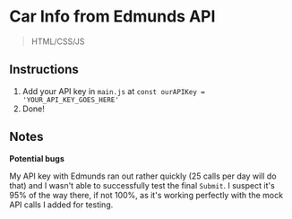 # Car Info from Edmunds API

> HTML/CSS/JS

## Instructions

1. Add your API key in `main.js` at `const ourAPIKey = 'YOUR_API_KEY_GOES_HERE'`
2. Done!

## Notes

**Potential bugs**

My API key with Edmunds ran out rather quickly (25 calls per day will do that)
and I wasn't able to successfully test the final `Submit`. I suspect it's 95% of
the way there, if not 100%, as it's working perfectly with the mock API calls I
added for testing.
